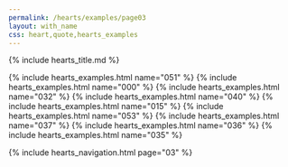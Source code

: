 ```yaml
---
permalink: /hearts/examples/page03
layout: with_name
css: heart,quote,hearts_examples
---
```


{% include hearts_title.md %}

{% include hearts_examples.html name="051" %}
{% include hearts_examples.html name="000" %}
{% include hearts_examples.html name="032" %}
{% include hearts_examples.html name="040" %}
{% include hearts_examples.html name="015" %}
{% include hearts_examples.html name="053" %}
{% include hearts_examples.html name="037" %}
{% include hearts_examples.html name="036" %}
{% include hearts_examples.html name="035" %}

{% include hearts_navigation.html page="03" %}
